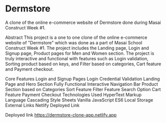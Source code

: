 # Dermstore
A clone of the online e-commerce website of Dermstore done during Masai Construct Week #1.

Abstract
This project is a one to one clone of the online e-commerce website of "Dermstore" which was done as a part of Masai School Construct Week #1. The project includes the Landing page, Login and Signup page, Product pages for Men and Women section. The project is truly interactive and functional with features such as Login validation, Sorting product based on keys, and Filter based on categories, Cart feature and Payment checkout.

Core Features
Login and Signup Pages
Login Credential Validation
Landing Page and Hero Section
Fully Functional Interactive Navigation Bar
Product Section based on Categories
Sort Feature
Filter Feature
Search Option
Cart Feature
Payment Checkout
Technologies Used
HyperText Markup Language
Cascading Style Sheets
Vanilla JavaScript ES6
Local Storage
External Links
Netlify Deployed Link

Deployed link
https://dermstore-clone-app.netlify.app
